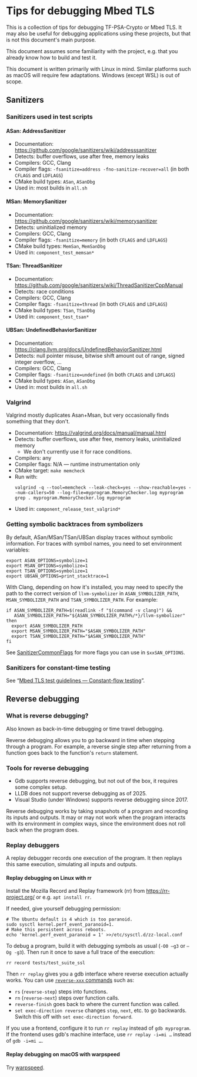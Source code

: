 # Tips for debugging Mbed TLS

This is a collection of tips for debugging TF-PSA-Crypto or Mbed TLS.
It may also be useful for debugging applications using these projects, but that is not this document's main purpose.

This document assumes some familiarity with the project, e.g. that you already know how to build and test it.

This document is written primarily with Linux in mind. Similar platforms such as macOS will require few adaptations. Windows (except WSL) is out of scope.

## Sanitizers

### Sanitizers used in test scripts

#### ASan: AddressSanitizer

* Documentation: https://github.com/google/sanitizers/wiki/addresssanitizer
* Detects: buffer overflows, use after free, memory leaks
* Compilers: GCC, Clang
* Compiler flags: `-fsanitize=address -fno-sanitize-recover=all` (in both `CFLAGS` and `LDFLAGS`)
* CMake build types: `ASan`, `ASanDbg`
* Used in: most builds in `all.sh`

#### MSan: MemorySanitizer

* Documentation: https://github.com/google/sanitizers/wiki/memorysanitizer
* Detects: uninitialized memory
* Compilers: GCC, Clang
* Compiler flags: `-fsanitize=memory` (in both `CFLAGS` and `LDFLAGS`)
* CMake build types: `MemSan`, `MemSanDbg`
* Used in: `component_test_memsan*`

#### TSan: ThreadSanitizer

* Documentation: https://github.com/google/sanitizers/wiki/ThreadSanitizerCppManual
* Detects: race conditions
* Compilers: GCC, Clang
* Compiler flags: `-fsanitize=thread` (in both `CFLAGS` and `LDFLAGS`)
* CMake build types: `TSan`, `TSanDbg`
* Used in: `component_test_tsan*`

#### UBSan: UndefinedBehaviorSanitizer

* Documentation: https://clang.llvm.org/docs/UndefinedBehaviorSanitizer.html
* Detects: null pointer misuse, bitwise shift amount out of range, signed integer overflow, …
* Compilers: GCC, Clang
* Compiler flags: `-fsanitize=undefined` (in both `CFLAGS` and `LDFLAGS`)
* CMake build types: `ASan`, `ASanDbg`
* Used in: most builds in `all.sh`

### Valgrind

Valgrind mostly duplicates Asan+Msan, but very occasionally finds something that they don't.

* Documentation: https://valgrind.org/docs/manual/manual.html
* Detects: buffer overflows, use after free, memory leaks, uninitialized memory
    * We don't currently use it for race conditions.
* Compilers: any
* Compiler flags: N/A — runtime instrumentation only
* CMake target: `make memcheck`
* Run with:
    ```
    valgrind -q --tool=memcheck --leak-check=yes --show-reachable=yes --num-callers=50 --log-file=myprogram.MemoryChecker.log myprogram
    grep . myprogram.MemoryChecker.log myprogram
    ```
* Used in: `component_release_test_valgrind*`

### Getting symbolic backtraces from symbolizers

By default, ASan/MSan/TSan/UBSan display traces without symbolic information. For traces with symbol names, you need to set environment variables:

```
export ASAN_OPTIONS=symbolize=1
export MSAN_OPTIONS=symbolize=1
export TSAN_OPTIONS=symbolize=1
export UBSAN_OPTIONS=print_stacktrace=1
```

With Clang, depending on how it's installed, you may need to specify the path to the correct version of `llvm-symbolizer` in `ASAN_SYMBOLIZER_PATH`, `MSAN_SYMBOLIZER_PATH` and `TSAN_SYMBOLIZER_PATH`. For example:

```
if ASAN_SYMBOLIZER_PATH=$(readlink -f "$(command -v clang)") &&
   ASAN_SYMBOLIZER_PATH="${ASAN_SYMBOLIZER_PATH%/*}/llvm-symbolizer"
then
  export ASAN_SYMBOLIZER_PATH
  export MSAN_SYMBOLIZER_PATH="$ASAN_SYMBOLIZER_PATH"
  export TSAN_SYMBOLIZER_PATH="$ASAN_SYMBOLIZER_PATH"
fi
```

See [SanitizerCommonFlags](https://github.com/google/sanitizers/wiki/SanitizerCommonFlags) for more flags you can use in `$xxSAN_OPTIONS`.

### Sanitizers for constant-time testing

See “[Mbed TLS test guidelines — Constant-flow testing](../development/test_suites.md#constant-flow-testing)”.

## Reverse debugging

### What is reverse debugging?

Also known as back-in-time debugging or time travel debugging.

Reverse debugging allows you to go backward in time when stepping through a program. For example, a reverse single step after returning from a function goes back to the function's `return` statement.

### Tools for reverse debugging

* Gdb supports reverse debugging, but not out of the box, it requires some complex setup.
* LLDB does not support reverse debugging as of 2025.
* Visual Studio (under Windows) supports reverse debugging since 2017.

Reverse debugging works by taking snapshots of a program and recording its inputs and outputs. It may or may not work when the program interacts with its environment in complex ways, since the environment does not roll back when the program does.

### Replay debuggers

A replay debugger records one execution of the program. It then replays this same execution, simulating all inputs and outputs.

#### Replay debugging on Linux with rr

Install the Mozilla Record and Replay framework (rr) from https://rr-project.org/ or e.g. `apt install rr`.​

If needed, give yourself debugging permission:

```
# The Ubuntu default is 4 which is too paranoid.
sudo sysctl kernel.perf_event_paranoid=1.​
# Make this persistent across reboots.
echo 'kernel.perf_event_paranoid = 1' >>/etc/sysctl.d/zz-local.conf​
```

To debug a program​, build it with debugging symbols as usual (`-O0 –g3` or `–Og -g3`).​ Then run it once to save a full trace of the execution:

```
rr record tests/test_suite_ssl
```

Then `rr replay` gives you a gdb interface where reverse execution actually works.​ You can use [`reverse-xxx` commands​](https://sourceware.org/gdb/current/onlinedocs/gdb.html/Reverse-Execution.html) such as:

* `rs` (`reverse-step`) steps into functions​.
* `rn` (`reverse-next`) steps over function calls​.
* `reverse-finish` goes back to where the current function was called​.
* `set exec-direction reverse` changes `step`, `next`, etc. to go backwards. Switch this off with `set exec-direction forward`.

If you use a frontend, configure it to run `rr replay` instead of `gdb myprogram`.​ If the frontend uses gdb's machine interface, use `rr replay -i=mi …` instead of `gdb -i=mi …`.

#### Replay debugging on macOS with warpspeed

Try [warpspeed](https://github.com/kallsyms/warpspeed).
